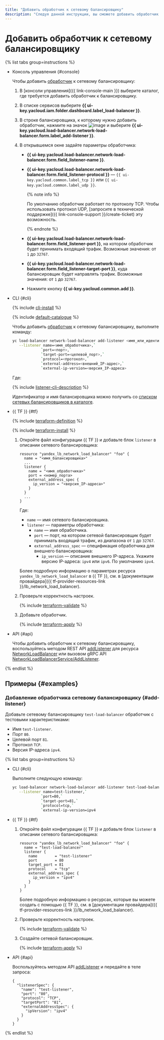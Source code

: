 ```yaml
---
title: "Добавить обработчик к сетевому балансировщику"
description: "Следуя данной инструкции, вы сможете добавить обработчик к сетевому балансировщику."
---
```


# Добавить обработчик к сетевому балансировщику

{% list tabs group=instructions %}

- Консоль управления {#console}
  
  Чтобы добавить [обработчик](../concepts/listener.md) к сетевому балансировщику:
  
  1. В [консоли управления]({{ link-console-main }}) выберите каталог, где требуется добавить обработчик к балансировщику.
  1. В списке сервисов выберите **{{ ui-key.yacloud.iam.folder.dashboard.label_load-balancer }}**.
  1. В строке балансировщика, к которому нужно добавить обработчик, нажмите на значок ![image](../../_assets/console-icons/ellipsis.svg) и выберите **{{ ui-key.yacloud.load-balancer.network-load-balancer.form.label_add-listener }}**.
  1. В открывшемся окне задайте параметры обработчика:

     * **{{ ui-key.yacloud.load-balancer.network-load-balancer.form.field_listener-name }}**.
     * **{{ ui-key.yacloud.load-balancer.network-load-balancer.form.field_listener-protocol }}** — `{{ ui-key.yacloud.common.label_tcp }}` или `{{ ui-key.yacloud.common.label_udp }}`.

        {% note info %}

        По умолчанию обработчик работает по протоколу TCP. Чтобы использовать протокол UDP, [запросите в технической поддержке]({{ link-console-support }}/create-ticket) эту возможность.

        {% endnote %}

     * **{{ ui-key.yacloud.load-balancer.network-load-balancer.form.field_listener-port }}**, на котором обработчик будет принимать входящий трафик. Возможные значения: от `1` до `32767`.
     * **{{ ui-key.yacloud.load-balancer.network-load-balancer.form.field_listener-target-port }}**, куда балансировщик будет направлять трафик. Возможные значения: от `1` до `32767`.
     * Нажмите кнопку **{{ ui-key.yacloud.common.add }}**.
  
- CLI {#cli}
  
  {% include [cli-install](../../_includes/cli-install.md) %}
  
  {% include [default-catalogue](../../_includes/default-catalogue.md) %}
  
  Чтобы добавить [обработчик](../concepts/listener.md) к сетевому балансировщику, выполните команду:

  ```bash
  yc load-balancer network-load-balancer add-listener <имя_или_идентификатор_балансировщика> \
     --listener name=<имя_обработчика>,`
               `port=<порт>,`
               `target-port=<целевой_порт>,`
               `protocol=<протокол>,`
               `external-address=<внешний_IP-адрес>,`
               `external-ip-version=<версия_IP-адреса>
  ```

  Где:

  {% include [listener-cli-description](../../_includes/network-load-balancer/listener-cli-description.md) %}

  Идентификатор и имя балансировщика можно получить со [списком сетевых балансировщиков в каталоге](load-balancer-list.md#list).

- {{ TF }} {#tf}

  {% include [terraform-definition](../../_tutorials/_tutorials_includes/terraform-definition.md) %}

  {% include [terraform-install](../../_includes/terraform-install.md) %}

  1. Откройте файл конфигурации {{ TF }} и добавьте блок `listener` в описании сетевого балансировщика:

     ```hcl
     resource "yandex_lb_network_load_balancer" "foo" {
       name = "<имя_балансировщика>"
       ...
       listener {
         name = "<имя_обработчика>"
         port = <номер_порта>
         external_address_spec {
           ip_version = "<версия_IP-адреса>"
         }
       }
       ...
     }
     ```

     Где:

     * `name` — имя сетевого балансировщика.
     * `listener` — параметры обработчика:
       * `name` — имя обработчика.
       * `port` — порт, на котором сетевой балансировщик будет принимать входящий трафик, из диапазона от `1` до `32767`.
       * `external_address_spec` — спецификация обработчика для внешнего балансировщика:
         * `ip_version` — описание внешнего IP-адреса. Укажите версию IP-адреса: `ipv4` или `ipv6`. По умолчанию `ipv4`.

     Более подробную информацию о параметрах ресурса `yandex_lb_network_load_balancer` в {{ TF }}, см. в [документации провайдера]({{ tf-provider-resources-link }}/lb_network_load_balancer).

  1. Проверьте корректность настроек.

     {% include [terraform-validate](../../_includes/mdb/terraform/validate.md) %}

  1. Добавьте обработчик.

     {% include [terraform-apply](../../_includes/mdb/terraform/apply.md) %}

- API {#api}

  Чтобы добавить обработчик к сетевому балансировщику, воспользуйтесь методом REST API [addListener](../api-ref/NetworkLoadBalancer/addListener.md) для ресурса [NetworkLoadBalancer](../api-ref/NetworkLoadBalancer/index.md) или вызовом gRPC API [NetworkLoadBalancerService/AddListener](../api-ref/grpc/network_load_balancer_service.md#AddListener).

{% endlist %}

## Примеры {#examples}

### Добавление обработчика сетевому балансировщику {#add-listener}

Добавьте сетевому балансировщику `test-load-balancer` обработчик с тестовыми характеристиками:

* Имя `test-listener`.
* Порт `80`.
* Целевой порт `81`.
* Протокол `TCP`.
* Версия IP-адреса `ipv4`.

{% list tabs group=instructions %}

- CLI {#cli}

  Выполните следующую команду:

  ```bash
  yc load-balancer network-load-balancer add-listener test-load-balancer \
     --listener name=test-listener,`
               `port=80,`
               `target-port=81,`
               `protocol=tcp,`
               `external-ip-version=ipv4
  ```

- {{ TF }} {#tf}

  1. Откройте файл конфигурации {{ TF }} и добавьте блок `listener` в описании сетевого балансировщика:

     ```hcl
     resource "yandex_lb_network_load_balancer" "foo" {
       name = "test-load-balancer"
       listener {
         name        = "test-listener"
         port        = 80
         target_port = 81
         protocol    = "tcp"
         external_address_spec {
           ip_version = "ipv4"
         }
       }
     }
     ```

     Более подробную информацию о ресурсах, которые вы можете создать с помощью {{ TF }}, см. в [документации провайдера]({{ tf-provider-resources-link }}/lb_network_load_balancer).

  1. Проверьте корректность настроек.

     {% include [terraform-validate](../../_includes/mdb/terraform/validate.md) %}

  1. Создайте сетевой балансировщик.

     {% include [terraform-apply](../../_includes/mdb/terraform/apply.md) %}

- API {#api}

  Воспользуйтесь методом API [addListener](../api-ref/NetworkLoadBalancer/addListener.md) и передайте в теле запроса:

  ```api
  {
    "listenerSpec": {
      "name": "test-listener",
      "port": "80",
      "protocol": "TCP",
      "targetPort": "81",
      "externalAddressSpec": {
        "ipVersion": "ipv4"
      }
    }
  }
  ```

{% endlist %}
